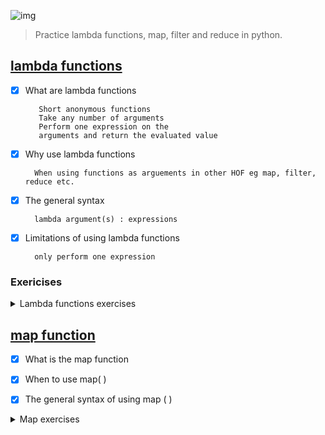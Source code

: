 ![img](https://assets.imaginablefutures.com/media/images/ALX_Logo.max-200x150.png)
>Practice lambda functions, map, filter and reduce in python.

## [lambda functions ](https://www.google.com/search?q=lambda+functions+in+python)
- [X] What are lambda functions

         Short anonymous functions 
         Take any number of arguments
         Perform one expression on the 
         arguments and return the evaluated value

- [X] Why use lambda functions

        When using functions as arguements in other HOF eg map, filter, reduce etc. 

- [X] The general syntax 

        lambda argument(s) : expressions

- [X] Limitations of using lambda functions

        only perform one expression

### Exericises 
<details>
<summary>Lambda functions exercises</summary>
1. Write a Python program to create a lambda function that adds 15 to a given number passed in as an argument. <br/>
2. Write a function which takes two arguments: a and b and returns the multiplication of them: a*b<br/>
3. Write a Python program to find if a given string starts with a given character using Lambda<br/>
4. Write a Python program to extract year, month, date and time using Lambda<br/>
5. Write a Python program to check whether a given string is number or not using Lambda<br/>
6. Write a Python program to create Fibonacci series upto n using Lambda<br/>
7. Write a Python program to find intersection of two given arrays using Lambda<br/>
8. Write a Python program to rearrange positive and negative numbers in a given array using Lambda<br/>
9. Write a Python program to find the values of length six in a given list using Lambda.<br/>
10. Write a Python program to find numbers divisible by nineteen or thirteen from a list of numbers using Lambda<br/>
11. Write a Python program to find palindromes in a given list of strings using Lambda<br/>
</details>

## [map function](https://www.google.com/search?q=map+function+in+python)
- [X] What is the map function
- [X] When to  use map( )
- [X] The general syntax of using map ( )


<details>
<summary>Map exercises</summary>
1. Write a map function that adds plus 5 to each item in the list.<br/>
2. Write a map function that returns the squares of the items in the list.<br/>
3. Write a map function that adds "Hello, " in front of each item in the list.<br/>
4. Using map() function and len() function create a list that's consisted of lengths of each element in the first list.
5. Using map() function and lambda add each elements of two lists together. Use a lambda with two arguments.
6. Write a Python program to convert all the characters in uppercase and lowercase and eliminate duplicate letters from a given sequence. Use map() function
</details>